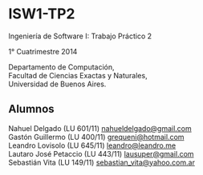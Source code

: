 ISW1-TP2
========

Ingeniería de Software I: Trabajo Práctico 2

1° Cuatrimestre 2014

Departamento de Computación,  
Facultad de Ciencias Exactas y Naturales,  
Universidad de Buenos Aires.

Alumnos
-------

Nahuel Delgado (LU 601/11) [nahueldelgado@gmail.com](mailto:nahueldelgado@gmail.com)  
Gastón Guillermo (LU 400/11) [grequeni@hotmail.com](mailto:grequeni@hotmail.com)  
Leandro Lovisolo (LU 645/11) [leandro@leandro.me](mailto:leandro@leandro.me)  
Lautaro José Petaccio  (LU 443/11) [lausuper@gmail.com](mailto:lausuper@gmail.com)  
Sebastián Vita (LU 149/11) [sebastian_vita@yahoo.com.ar](mailto:sebastian_vita@yahoo.com.ar)

